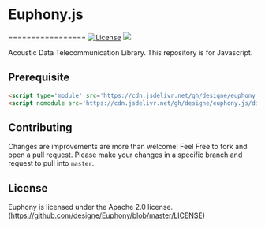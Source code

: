 # Euphony.js
=================
[![License](https://img.shields.io/badge/License-Apache%202.0-blue.svg)](https://opensource.org/licenses/Apache-2.0) [![](https://data.jsdelivr.com/v1/package/gh/designe/euphony.js/badge?style=rounded)](https://www.jsdelivr.com/package/gh/designe/euphony.js) 

Acoustic Data Telecommunication Library. This repository is for Javascript.

## Prerequisite

``` html
<script type='module' src='https://cdn.jsdelivr.net/gh/designe/euphony.js/dist/euphony-0.1.3.min.mjs'></script>
<script nomodule src='https://cdn.jsdelivr.net/gh/designe/euphony.js/dist/euphony-0.1.3.min.js'></script>
```

## Contributing
Changes are improvements are more than welcome! Feel Free to fork and open a pull request. Please make your changes in a specific branch and request to pull into `master`.

## License
Euphony is licensed under the Apache 2.0 license. (https://github.com/designe/Euphony/blob/master/LICENSE)
